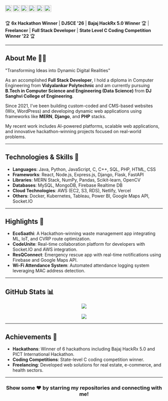 <a href="https://taherafsar.netlify.app/">
  <img align="left" alt="Taher's Portfolio" width="22px" src="https://img.icons8.com/ios/50/domain--v1.png" />
</a>
<a href="https://www.linkedin.com/in/taherafsar">
  <img align="left" alt="Taher's LinkedIn" width="22px" src="https://cdn.jsdelivr.net/npm/simple-icons@v3/icons/linkedin.svg" />
</a>
<a href="https://github.com/TaherAfsar">
  <img align="left" alt="Taher's GitHub" width="22px" src="https://cdn.jsdelivr.net/npm/simple-icons@v3/icons/github.svg" />
</a>
<a href="https://leetcode.com/u/taherafsar/">
  <img align="left" alt="Taher's LeetCode" width="22px" src="https://cdn.jsdelivr.net/npm/simple-icons@v3/icons/leetcode.svg" />
</a>
<a href="https://www.instagram.com/taher_afsar/">
  <img align="left" alt="Taher's Instagram" width="22px" src="https://cdn.jsdelivr.net/npm/simple-icons@v3/icons/instagram.svg" />
</a>
<a href="https://m.facebook.com/taherafsar">
  <img align="left" alt="Taher's Facebook" width="22px" src="https://cdn.jsdelivr.net/npm/simple-icons@v3/icons/facebook.svg" />
</a>

<br/>
<br/>

🏆 **6x Hackathon Winner** | **DJSCE '26** | **Bajaj HackRx 5.0 Winner** 🏆 | **Freelancer** | **Full Stack Developer** | **State Level C Coding Competition Winner '22** 🏆

---

## About Me 🧑‍💻
"Transforming Ideas into Dynamic Digital Realities"  

As an accomplished **Full Stack Developer**, I hold a diploma in Computer Engineering from **Vidyalankar Polytechnic** and am currently pursuing **B.Tech in Computer Science and Engineering (Data Science)** from **DJ Sanghvi College of Engineering**.  

Since 2021, I’ve been building custom-coded and CMS-based websites (Wix, WordPress) and developing dynamic web applications using frameworks like **MERN**, **Django**, and **PHP** stacks.  

My recent work includes AI-powered platforms, scalable web applications, and innovative hackathon-winning projects focused on real-world problems.  

---

## Technologies & Skills 🚀
- **Languages**: Java, Python, JavaScript, C, C++, SQL, PHP, HTML, CSS  
- **Frameworks**: React, Node.js, Express.js, Django, Flask, FastAPI  
- **Libraries**: MERN Stack, NumPy, Pandas, Scikit-learn, OpenCV  
- **Databases**: MySQL, MongoDB, Firebase Realtime DB  
- **Cloud Technologies**: AWS (EC2, S3, RDS), Netlify, Vercel  
- **Others**: Docker, Kubernetes, Tableau, Power BI, Google Maps API, Socket.IO  

---

## Highlights 🌟
- **EcoSaathi**: A Hackathon-winning waste management app integrating ML, IoT, and CVRP route optimization.  
- **CodeUnite**: Real-time collaboration platform for developers with Socket.IO and AWS integration.  
- **ResQConnect**: Emergency rescue app with real-time notifications using Firebase and Google Maps API.  
- **Wi-Fi Attendance System**: Automated attendance logging system leveraging MAC address detection.  

---

## GitHub Stats 📊

<div align="center">
  <img src="https://github-readme-stats.vercel.app/api/top-langs/?username=taherafsar&hide_border=true&layout=compact&theme=dark" align="center" />
</div>  
<br/>  
<div align="center">
  <img src="https://github-readme-stats.vercel.app/api?username=taherafsar&show_icons=true&count_private=true&hide_border=true&theme=dark" align="center" />
</div>  

---

## Achievements 🏅
- **Hackathons**: Winner of 6 hackathons including Bajaj HackRx 5.0 and PICT International Hackathon.  
- **Coding Competitions**: State-level C coding competition winner.  
- **Freelancing**: Developed web solutions for real estate, e-commerce, and health sectors.  

---

<div align="center">

### Show some ❤️ by starring my repositories and connecting with me!

</div>
